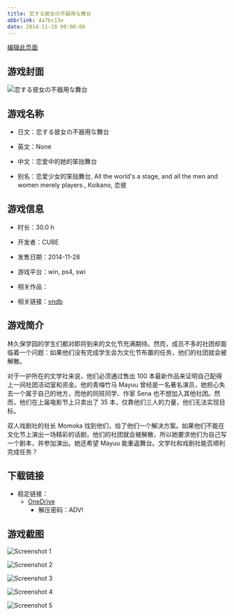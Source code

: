 ```yaml
---
title: 恋する彼女の不器用な舞台
abbrlink: 4a7bc13e
date: 2014-11-28 00:00:00
---
```

[编辑此页面](https://github.com/ACG-3/ADV3-source/blob/main/source/_posts/games/%E6%81%8B%E3%81%99%E3%82%8B%E5%BD%BC%E5%A5%B3%E3%81%AE%E4%B8%8D%E5%99%A8%E7%94%A8%E3%81%AA%E8%88%9E%E5%8F%B0.md)

## 游戏封面

![恋する彼女の不器用な舞台](https://pan.timero.xyz/onedrive/img_lib_001/%E6%81%8B%E3%81%99%E3%82%8B%E5%BD%BC%E5%A5%B3%E3%81%AE%E4%B8%8D%E5%99%A8%E7%94%A8%E3%81%AA%E8%88%9E%E5%8F%B0_cover.avif)


## 游戏名称

- 日文：恋する彼女の不器用な舞台
- 英文：None
- 中文：恋爱中的她的笨拙舞台

- 别名：恋爱少女的笨拙舞台, All the world's a stage, and all the men and women merely players., Koikano, 恋彼


## 游戏信息

- 时长：30.0 h
- 开发者：CUBE
- 发售日期：2014-11-28
- 游戏平台：win, ps4, swi
- 相关作品：

- 相关链接：[vndb](https://vndb.org/v15393)


## 游戏简介

林久保学园的学生们都对即将到来的文化节充满期待。然而，成员不多的社团却面临着一个问题：如果他们没有完成学生会为文化节布置的任务，他们的社团就会被解散。

对于一护所在的文学社来说，他们必须通过售出 100 本最新作品来证明自己配得上一间社团活动室和资金。他的青梅竹马 Mayuu 曾经是一名著名演员，她担心失去一个属于自己的地方，而他的同班同学、作家 Sena 也不想加入其他社团。然而，他们在上届电影节上只卖出了 35 本，仅靠他们三人的力量，他们无法实现目标。

双人戏剧社的社长 Momoka 找到他们，给了他们一个解决方案。如果他们不能在文化节上演出一场精彩的话剧，他们的社团就会被解散，所以她要求他们为自己写一个剧本，并参加演出。她还希望 Mayuu 能重返舞台。文学社和戏剧社能否顺利完成任务？




## 下载链接

- 稳定链接：
    - [OneDrive](https://pan.timero.xyz/onedrive/adv_lib_001/%E6%81%8B%E3%81%99%E3%82%8B%E5%BD%BC%E5%A5%B3%E3%81%AE%E4%B8%8D%E5%99%A8%E7%94%A8%E3%81%AA%E8%88%9E%E5%8F%B0)
        - 解压密码：ADV!



## 游戏截图


![Screenshot 1](https://pan.timero.xyz/onedrive/img_lib_001/%E6%81%8B%E3%81%99%E3%82%8B%E5%BD%BC%E5%A5%B3%E3%81%AE%E4%B8%8D%E5%99%A8%E7%94%A8%E3%81%AA%E8%88%9E%E5%8F%B0_Screenshot_1.avif)

![Screenshot 2](https://pan.timero.xyz/onedrive/img_lib_001/%E6%81%8B%E3%81%99%E3%82%8B%E5%BD%BC%E5%A5%B3%E3%81%AE%E4%B8%8D%E5%99%A8%E7%94%A8%E3%81%AA%E8%88%9E%E5%8F%B0_Screenshot_2.avif)

![Screenshot 3](https://pan.timero.xyz/onedrive/img_lib_001/%E6%81%8B%E3%81%99%E3%82%8B%E5%BD%BC%E5%A5%B3%E3%81%AE%E4%B8%8D%E5%99%A8%E7%94%A8%E3%81%AA%E8%88%9E%E5%8F%B0_Screenshot_3.avif)

![Screenshot 4](https://pan.timero.xyz/onedrive/img_lib_001/%E6%81%8B%E3%81%99%E3%82%8B%E5%BD%BC%E5%A5%B3%E3%81%AE%E4%B8%8D%E5%99%A8%E7%94%A8%E3%81%AA%E8%88%9E%E5%8F%B0_Screenshot_4.avif)

![Screenshot 5](https://pan.timero.xyz/onedrive/img_lib_001/%E6%81%8B%E3%81%99%E3%82%8B%E5%BD%BC%E5%A5%B3%E3%81%AE%E4%B8%8D%E5%99%A8%E7%94%A8%E3%81%AA%E8%88%9E%E5%8F%B0_Screenshot_5.avif)

